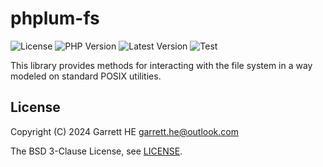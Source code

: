 # phplum-fs

![License](https://img.shields.io/github/license/phplum/phplum-fs)
![PHP Version](https://img.shields.io/packagist/dependency-v/phplum/fs/php)
![Latest Version](https://img.shields.io/packagist/v/phplum/fs)
![Test](https://img.shields.io/github/actions/workflow/status/phplum/phplum-fs/test.yml)

This library provides methods for interacting with the file system in a way
modeled on standard POSIX utilities.

## License

Copyright (C) 2024 Garrett HE <garrett.he@outlook.com>

The BSD 3-Clause License, see [LICENSE](./LICENSE).
